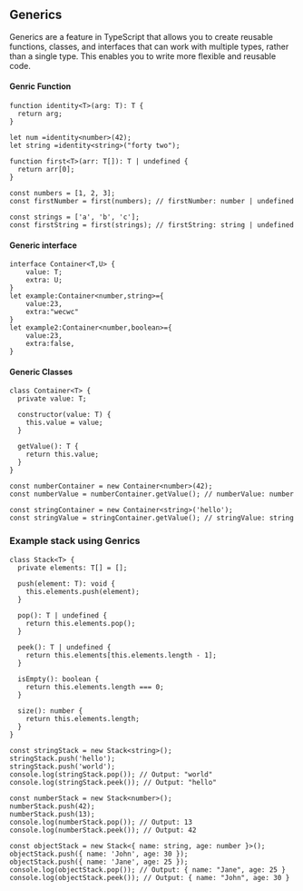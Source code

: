 ## Generics
Generics are a feature in TypeScript that allows you to create reusable functions, classes, and interfaces that can work with multiple types, rather than a single type. This enables you to write more flexible and reusable code.

#### Genric Function
```
function identity<T>(arg: T): T {
  return arg;
}

let num =identity<number>(42);
let string =identity<string>("forty two");

function first<T>(arr: T[]): T | undefined {
  return arr[0];
}

const numbers = [1, 2, 3];
const firstNumber = first(numbers); // firstNumber: number | undefined

const strings = ['a', 'b', 'c'];
const firstString = first(strings); // firstString: string | undefined

```

#### Generic interface
```
interface Container<T,U> {
    value: T;
    extra: U;
}
let example:Container<number,string>={
    value:23,
    extra:"wecwc"
}
let example2:Container<number,boolean>={
    value:23,
    extra:false,
}
```

#### Generic Classes
```
class Container<T> {
  private value: T;

  constructor(value: T) {
    this.value = value;
  }

  getValue(): T {
    return this.value;
  }
}

const numberContainer = new Container<number>(42);
const numberValue = numberContainer.getValue(); // numberValue: number

const stringContainer = new Container<string>('hello');
const stringValue = stringContainer.getValue(); // stringValue: string
```

### Example stack using Genrics
```
class Stack<T> {
  private elements: T[] = [];

  push(element: T): void {
    this.elements.push(element);
  }

  pop(): T | undefined {
    return this.elements.pop();
  }

  peek(): T | undefined {
    return this.elements[this.elements.length - 1];
  }

  isEmpty(): boolean {
    return this.elements.length === 0;
  }

  size(): number {
    return this.elements.length;
  }
}

const stringStack = new Stack<string>();
stringStack.push('hello');
stringStack.push('world');
console.log(stringStack.pop()); // Output: "world"
console.log(stringStack.peek()); // Output: "hello"

const numberStack = new Stack<number>();
numberStack.push(42);
numberStack.push(13);
console.log(numberStack.pop()); // Output: 13
console.log(numberStack.peek()); // Output: 42

const objectStack = new Stack<{ name: string, age: number }>();
objectStack.push({ name: 'John', age: 30 });
objectStack.push({ name: 'Jane', age: 25 });
console.log(objectStack.pop()); // Output: { name: "Jane", age: 25 }
console.log(objectStack.peek()); // Output: { name: "John", age: 30 }
```